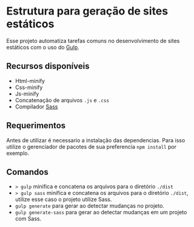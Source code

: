 # Estrutura para geração de sites estáticos
Esse projeto automatiza tarefas comuns no desenvolvimento de sites estáticos com o uso do [Gulp](https://gulpjs.com/).

## Recursos disponíveis
- Html-minify
- Css-minify
- Js-minify
- Concatenação de arquivos `.js` e `.css`
- Compilador [Sass](http://sass-lang.com/)

## Requerimentos
Antes de utilizar é necessario a instalação das dependencias. Para isso utilize o gerenciador de pacotes de sua preferencia `npm install` por exemplo.

## Comandos

 - `> gulp` minifica e concatena os arquivos para o diretório `./dist`
- `> gulp sass` minifica e concatena os arquivos para o diretório `./dist`, utilize esse caso o projeto utilize Sass.
- `gulp generate` para gerar ao detectar mudanças no projeto.
- `gulp generate-sass` para gerar ao detectar mudanças em um projeto com Sass.